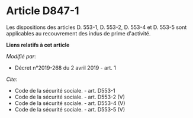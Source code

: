 # Article D847-1

Les dispositions des articles D. 553-1, D. 553-2, D. 553-4 et D. 553-5 sont applicables au recouvrement des indus de prime
d'activité.

**Liens relatifs à cet article**

_Modifié par_:

  - Décret n°2019-268 du 2 avril 2019 - art. 1

_Cite_:

  - Code de la sécurité sociale. - art. D553-1
  - Code de la sécurité sociale. - art. D553-2 (V)
  - Code de la sécurité sociale. - art. D553-4 (V)
  - Code de la sécurité sociale. - art. D553-5 (V)
